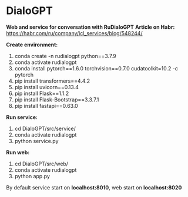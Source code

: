 # DialoGPT
**Web and service for conversation with RuDialoGPT**
**Article on Habr:** https://habr.com/ru/company/icl_services/blog/548244/ 

**Create environment:**
1. conda create -n rudialogpt python==3.7.9
2. conda activate rudialogpt
3. conda install pytorch==1.6.0 torchvision==0.7.0 cudatoolkit=10.2 -c pytorch
4. pip install transformers==4.4.2
5. pip install uvicorn==0.13.4
6. pip install Flask==1.1.2
7. pip install Flask-Bootstrap==3.3.7.1
8. pip install fastapi==0.63.0


**Run service:**
1. cd DialoGPT/src/service/
2. conda activate rudialogpt
3. python service.py

**Run web:**
1. cd DialoGPT/src/web/
2. conda activate rudialogpt
3. python app.py

By default service start on **localhost:8010**, web start on **localhost:8020**
